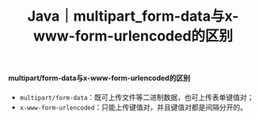 ﻿---
layout: post
title: Java｜multipart_form-data与x-www-form-urlencoded的区别
categories: [Java]
description: multipart_form-data与x-www-form-urlencoded的区别
keywords: 编程语言, Java
mermaid: false
sequence: false
flow: false
mathjax: false
mindmap: false
mindmap2: false
---

#### multipart/form-data与x-www-form-urlencoded的区别
- `multipart/form-data`：既可上传文件等二进制数据，也可上传表单键值对；
- `x-www-form-urlencoded`：只能上传键值对，并且键值对都是间隔分开的。
